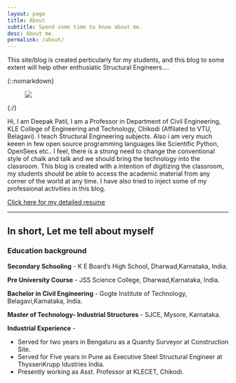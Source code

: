 ```yaml
---
layout: page
title: About
subtitle: Spend some time to know about me.
desc: About me.
permalink: /about/
---
```


<div class="pretty-links">

<div class="lead lead-about">This site/blog is created perticularly for my students, and this blog to some extent will help other enthusiatic Structural Engineers....

</div>

{::nomarkdown} 
<figure class="site-profile">
    <img src="{{ site.baseurl }}/assets/img/Untitled.jpg">
</figure>
{:/}

Hi, I am Deepak Patil, I am a Professor in Department of Civil Engineering, KLE College of Engineering and Technology, Chikodi (Affilated to VTU, Belagavi). I teach Structural Engineering subjects. Also i am very much keeen in few open source programming languages like Scientific Python, OpenSees etc.. I feel, there is a strong need to change the conventional style of chalk and talk and we should bring the technology into the classroom. This blog is created with a intention of digitizing the classroom, my students should be able to access the academic material from any corner of the world at any time. I have also tried to inject some of my professional activities in this blog.

[Click here for my detailed resume](https://drive.google.com/open?id=0B7DoZbz5_0lfWGpwd0xabFhFSnM)

---
## In short, Let me tell about myself

### Education background

**Secondary Schooling** - K E Board’s High School, Dharwad,Karnataka, India.

**Pre University Course** - JSS Science College, Dharwad,Karnataka, India.

**Bachelor in Civil Engineering** - Gogte Institute of Technology, Belagavi,Karnataka, India.

**Master of Technology- Industrial Structures** - SJCE, Mysore, Karnataka.

**Industrial Experience** -

* Served for two years in Bengaluru as a Quanity Surveyor at Construction Site.
* Served for Five years in Pune as Executive Steel Structural Engineer at ThyssenKrupp Idustries India.
* Presently working as Asst. Professor at KLECET, Chikodi.

</div>

